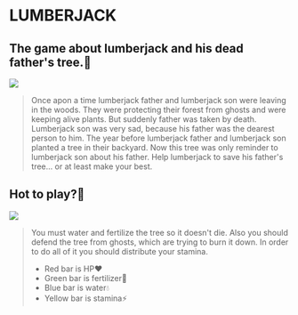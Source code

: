 # LUMBERJACK

## The game about lumberjack and his dead father's tree.🌳
![](https://media.discordapp.net/attachments/406868570333642752/961427084985643118/4d3e1.png)
> Once apon a time lumberjack father and lumberjack son
were leaving in the woods. They were protecting their forest from
ghosts and were keeping alive plants.
But suddenly father was taken by death. Lumberjack son was very sad, because his
father was the dearest person to him. 
The year before lumberjack father and lumberjack son planted a tree in their
backyard. Now this tree was only reminder to lumberjack son about his father.
Help lumberjack to save his father's tree... or at least make your best.


## Hot to play?🤨
![](https://media.discordapp.net/attachments/406868570333642752/961427085245693982/4d3e4.png?width=934&height=603)
> You must water and fertilize the tree so it doesn't die. 
Also you should defend the tree from ghosts, which are trying to burn it down. 
In order to do all of it you should distribute your stamina.
> - Red bar is HP❤️
> - Green bar is fertilizer🌿
> - Blue bar is water💧
> - Yellow bar is stamina⚡
